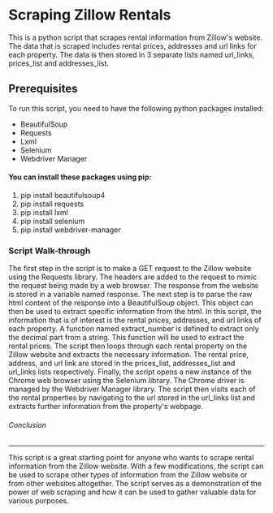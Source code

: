 <h1>Scraping Zillow Rentals</h1>
<p>This is a python script that scrapes rental information from Zillow's website. The data that is scraped includes rental prices, addresses and url links for each property. The data is then stored in 3 separate lists named url_links, prices_list and addresses_list.</p>

<h2>Prerequisites</h2>
To run this script, you need to have the following python packages installed:
<ul>
    <li>BeautifulSoup</li>
    <li>Requests</li>
    <li>Lxml</li>
    <li>Selenium</li>
    <li>Webdriver Manager</li>
</ul>
<h4>You can install these packages using pip:</h4>
<ol>
    <li>pip install beautifulsoup4</li>
    <li>pip install requests</li>
    <li>pip install lxml</li>
    <li>pip install selenium</li>
    <li>pip install webdriver-manager</li>
</ol>
<h3>Script Walk-through</h3>
<p>
    The first step in the script is to make a GET request to the Zillow website using the Requests library. The headers are added to the request to mimic the request being made by a web browser. The response from the website is stored in a variable named response.
    The next step is to parse the raw html content of the response into a BeautifulSoup object. This object can then be used to extract specific information from the html. In this script, the information that is of interest is the rental prices, addresses, and url links of each property.
    A function named extract_number is defined to extract only the decimal part from a string. This function will be used to extract the rental prices.
    The script then loops through each rental property on the Zillow website and extracts the necessary information. The rental price, address, and url link are stored in the prices_list, addresses_list and url_links lists respectively.
    Finally, the script opens a new instance of the Chrome web browser using the Selenium library. The Chrome driver is managed by the Webdriver Manager library. The script then visits each of the rental properties by navigating to the url stored in the url_links list and extracts further information from the property's webpage.
</p>
<h6><em>Conclusion</em></h6>
<hr noshade>
<p>This script is a great starting point for anyone who wants to scrape rental information from the Zillow website. With a few modifications, the script can be used to scrape other types of information from the Zillow website or from other websites altogether. The script serves as a demonstration of the power of web scraping and how it can be used to gather valuable data for various purposes.</p>
